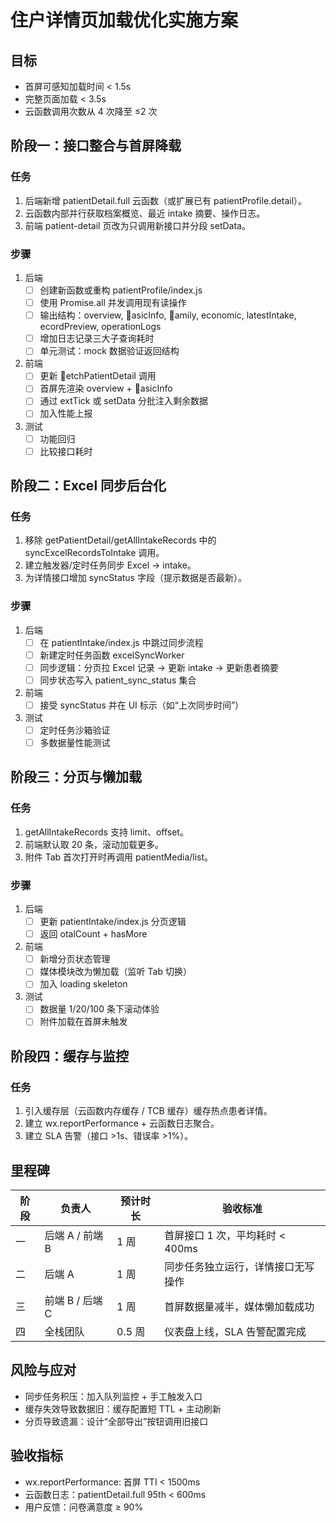 ﻿# 住户详情页加载优化实施方案

## 目标
- 首屏可感知加载时间 < 1.5s
- 完整页面加载 < 3.5s
- 云函数调用次数从 4 次降至 ≤2 次

## 阶段一：接口整合与首屏降载

### 任务
1. 后端新增 patientDetail.full 云函数（或扩展已有 patientProfile.detail）。
2. 云函数内部并行获取档案概览、最近 intake 摘要、操作日志。
3. 前端 patient-detail 页改为只调用新接口并分段 setData。

### 步骤
1. 后端
   - [ ] 创建新函数或重构 patientProfile/index.js
   - [ ] 使用 Promise.all 并发调用现有读操作
   - [ ] 输出结构：overview, asicInfo, amily, economic, latestIntake, ecordPreview, operationLogs
   - [ ] 增加日志记录三大子查询耗时
   - [ ] 单元测试：mock 数据验证返回结构
2. 前端
   - [ ] 更新 etchPatientDetail 调用
   - [ ] 首屏先渲染 overview + asicInfo
   - [ ] 通过 
extTick 或 setData 分批注入剩余数据
   - [ ] 加入性能上报
3. 测试
   - [ ] 功能回归
   - [ ] 比较接口耗时

## 阶段二：Excel 同步后台化

### 任务
1. 移除 getPatientDetail/getAllIntakeRecords 中的 syncExcelRecordsToIntake 调用。
2. 建立触发器/定时任务同步 Excel → intake。
3. 为详情接口增加 syncStatus 字段（提示数据是否最新）。

### 步骤
1. 后端
   - [ ] 在 patientIntake/index.js 中跳过同步流程
   - [ ] 新建定时任务函数 excelSyncWorker
   - [ ] 同步逻辑：分页拉 Excel 记录 → 更新 intake → 更新患者摘要
   - [ ] 同步状态写入 patient_sync_status 集合
2. 前端
   - [ ] 接受 syncStatus 并在 UI 标示（如“上次同步时间”）
3. 测试
   - [ ] 定时任务沙箱验证
   - [ ] 多数据量性能测试

## 阶段三：分页与懒加载

### 任务
1. getAllIntakeRecords 支持 limit、offset。
2. 前端默认取 20 条，滚动加载更多。
3. 附件 Tab 首次打开时再调用 patientMedia/list。

### 步骤
1. 后端
   - [ ] 更新 patientIntake/index.js 分页逻辑
   - [ ] 返回 	otalCount + hasMore
2. 前端
   - [ ] 新增分页状态管理
   - [ ] 媒体模块改为懒加载（监听 Tab 切换）
   - [ ] 加入 loading skeleton
3. 测试
   - [ ] 数据量 1/20/100 条下滚动体验
   - [ ] 附件加载在首屏未触发

## 阶段四：缓存与监控

### 任务
1. 引入缓存层（云函数内存缓存 / TCB 缓存）缓存热点患者详情。
2. 建立 wx.reportPerformance + 云函数日志聚合。
3. 建立 SLA 告警（接口 >1s、错误率 >1%）。

## 里程碑
| 阶段 | 负责人 | 预计时长 | 验收标准 |
| ---- | ------ | -------- | -------- |
| 一 | 后端 A / 前端 B | 1 周 | 首屏接口 1 次，平均耗时 < 400ms |
| 二 | 后端 A | 1 周 | 同步任务独立运行，详情接口无写操作 |
| 三 | 前端 B / 后端 C | 1 周 | 首屏数据量减半，媒体懒加载成功 |
| 四 | 全栈团队 | 0.5 周 | 仪表盘上线，SLA 告警配置完成 |

## 风险与应对
- 同步任务积压：加入队列监控 + 手工触发入口
- 缓存失效导致数据旧：缓存配置短 TTL + 主动刷新
- 分页导致遗漏：设计“全部导出”按钮调用旧接口

## 验收指标
- wx.reportPerformance: 首屏 TTI < 1500ms
- 云函数日志：patientDetail.full 95th < 600ms
- 用户反馈：问卷满意度 ≥ 90%
